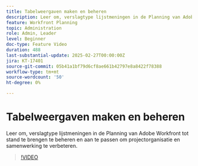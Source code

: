 ```yaml
---
title: Tabelweergaven maken en beheren
description: Leer om, verslagtype lijstmeningen in de Planning van Adobe Workfront tot stand te brengen te beheren en aan te passen om projectorganisatie en samenwerking te verbeteren.
feature: Workfront Planning
topic: Administration
role: Admin, Leader
level: Beginner
doc-type: Feature Video
duration: 488
last-substantial-update: 2025-02-27T00:00:00Z
jira: KT-17401
source-git-commit: 05b41a1bf79d6cf8ae661b42797e8a8422f78388
workflow-type: tm+mt
source-wordcount: '50'
ht-degree: 0%

---
```



# Tabelweergaven maken en beheren

Leer om, verslagtype lijstmeningen in de Planning van Adobe Workfront tot stand te brengen te beheren en aan te passen om projectorganisatie en samenwerking te verbeteren.

>[!VIDEO](https://video.tv.adobe.com/v/3448000/?learn=on&enablevpops)

